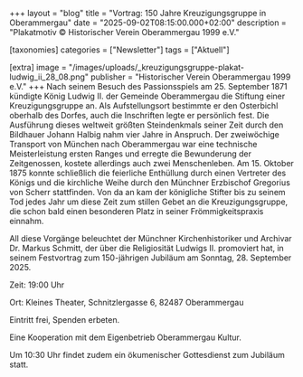 +++
layout = "blog"
title = "Vortrag: 150 Jahre Kreuzigungsgruppe in Oberammergau"
date = "2025-09-02T08:15:00.000+02:00"
description = "Plakatmotiv © Historischer Verein Oberammergau 1999 e.V."

[taxonomies]
categories = ["Newsletter"]
tags = ["Aktuell"]

[extra]
image = "/images/uploads/_kreuzigungsgruppe-plakat-ludwig_ii_28_08.png"
publisher = "Historischer Verein Oberammergau 1999 e.V."
+++
Nach seinem Besuch des Passionsspiels am 25. September 1871 kündigte König Ludwig II. der Gemeinde Oberammergau die Stiftung einer Kreuzigungsgruppe an. Als Aufstellungsort bestimmte er den Osterbichl oberhalb des Dorfes, auch die Inschriften legte er persönlich fest. Die Ausführung dieses weltweit größten Steindenkmals seiner Zeit durch den Bildhauer Johann Halbig nahm vier Jahre in Anspruch. Der zweiwöchige Transport von München nach Oberammergau war eine technische Meisterleistung ersten Ranges und erregte die Bewunderung der Zeitgenossen, kostete allerdings auch zwei Menschenleben. Am 15. Oktober 1875 konnte schließlich die feierliche Enthüllung durch einen Vertreter des Königs und die kirchliche Weihe durch den Münchner Erzbischof Gregorius von Scherr stattfinden. Von da an kam der königliche Stifter bis zu seinem Tod jedes Jahr um diese Zeit zum stillen Gebet an die Kreuzigungsgruppe, die schon bald einen besonderen Platz in seiner Frömmigkeitspraxis einnahm.

All diese Vorgänge beleuchtet der Münchner Kirchenhistoriker und Archivar Dr. Markus Schmitt, der über die Religiosität Ludwigs II. promoviert hat, in seinem Festvortrag zum 150-jährigen Jubiläum am Sonntag, 28. September 2025.

Zeit: 19:00 Uhr

Ort: Kleines Theater, Schnitzlergasse 6, 82487 Oberammergau

Eintritt frei, Spenden erbeten.

Eine Kooperation mit dem Eigenbetrieb Oberammergau Kultur.

Um 10:30 Uhr findet zudem ein ökumenischer Gottesdienst zum Jubiläum statt.
